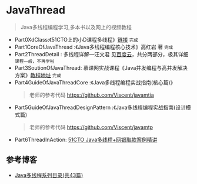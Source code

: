# JavaThread
> Java多线程编程学习,多本书以及网上的视频教程

+ Part0XdClass:《51CTO上的小D课程多线程》[链接](http://edu.51cto.com/course/15466.html) `完成`
+ Part1CoreOfJavaThread :《Java多线程编程核心技术》高红岩 著 `完成`
+ Part2ThreadDetail : 多线程详解—汪文君  见[百度云](https://pan.baidu.com/disk/home#/all?vmode=list&path=%2F1.%E8%A7%86%E9%A2%91%E6%95%99%E7%A8%8B%2F27.Java%2F03.%E5%A4%9A%E7%BA%BF%E7%A8%8B%E4%B8%8E%E9%AB%98%E5%B9%B6%E5%8F%91)，共分两部分，极其详细  `课程一般，不再学啦`
+ Part3SoutionOfJavaThread: 慕课网实战课程《Java并发编程与高并发解决方案》[教程地址](https://coding.imooc.com/class/195.html) `完成`
+ Part4GuideOfJavaThreadCore :《Java多线程编程实战指南(核心篇)》
  > 老师的参考代码 https://github.com/Viscent/javamtia
+ Part5GuideOfJavaThreadDesignPattern :《Java多线程编程实战指南(设计模式篇)
  > 老师的参考代码 https://github.com/Viscent/javamtp
+ Part6ThreadInAction: [51CTO Java多线程+网银取款案例精讲](http://edu.51cto.com/course/14312.html)

## 参考博客

+ [Java多线程系列目录(共43篇)](https://www.cnblogs.com/skywang12345/p/java_threads_category.html)


